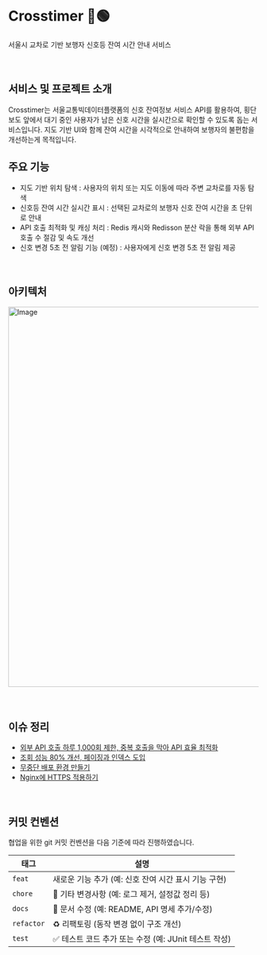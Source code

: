# Crosstimer 🔴🟢
서울시 교차로 기반 보행자 신호등 잔여 시간 안내 서비스
<br><br><br>

## 서비스 및 프로젝트 소개
Crosstimer는 서울교통빅데이터플랫폼의 신호 잔여정보 서비스 API를 활용하여, 횡단보도 앞에서 대기 중인 사용자가 남은 신호 시간을 실시간으로 확인할 수 있도록 돕는 서비스입니다.
지도 기반 UI와 함께 잔여 시간을 시각적으로 안내하여 보행자의 불편함을 개선하는게 목적입니다.

## 주요 기능
- 지도 기반 위치 탐색 : 사용자의 위치 또는 지도 이동에 따라 주변 교차로를 자동 탐색
- 신호등 잔여 시간 실시간 표시 : 선택된 교차로의 보행자 신호 잔여 시간을 초 단위로 안내
- API 호출 최적화 및 캐싱 처리 : Redis 캐시와 Redisson 분산 락을 통해 외부 API 호출 수 절감 및 속도 개선
- 신호 변경 5초 전 알림 기능 (예정) : 사용자에게 신호 변경 5초 전 알림 제공
<br><br><br>

## 아키텍처
<img width="800" height="765" alt="Image" src="https://github.com/user-attachments/assets/3a4cb479-1094-4cb6-af60-754ea78e22aa" />
<br><br><br>

## 이슈 정리
- [외부 API 호출 하루 1,000회 제한, 중복 호출을 막아 API 효율 최적화](https://www.notion.so/API-1-000-API-23146845a91c80eaa00ee41235e4891d?source=copy_link)
- [조회 성능 80% 개선, 페이징과 인덱스 도입](https://www.notion.so/80-23646845a91c8083a1e6f1329ff15521?source=copy_link)
- [무중단 배포 환경 만들기](https://www.notion.so/24746845a91c80dcbab3c38255654c7f?source=copy_link)
- [Nginx에 HTTPS 적용하기](https://www.notion.so/Nginx-https-24246845a91c80e6a042dbffa51d0182?source=copy_link)
<br><br><br>


## 커밋 컨벤션
협업을 위한 git 커밋 컨벤션을 다음 기준에 따라 진행하였습니다.

| 태그         | 설명                                                 |
| ---------- | -------------------------------------------------- |
| `feat`     | 새로운 기능 추가 (예: 신호 잔여 시간 표시 기능 구현)                 |
| `chore`    | 🔧 기타 변경사항 (예: 로그 제거, 설정값 정리 등)                    |
| `docs`     | 📝 문서 수정 (예: README, API 명세 추가/수정)                 |
| `refactor` | ♻️ 리팩토링 (동작 변경 없이 구조 개선)                           |
| `test`     | ✅ 테스트 코드 추가 또는 수정 (예: JUnit 테스트 작성)                |
